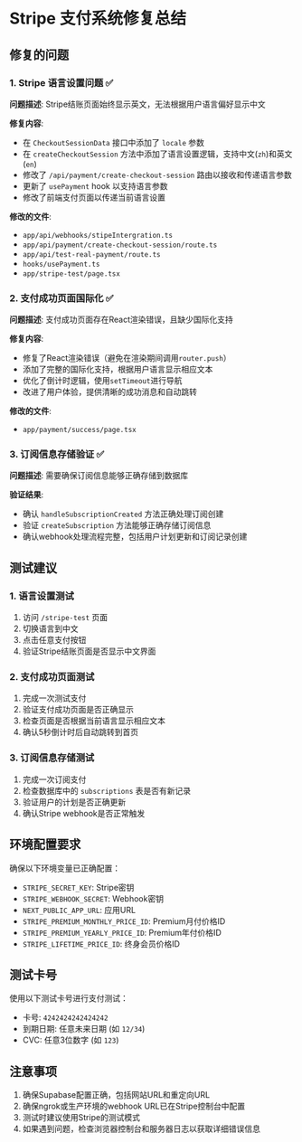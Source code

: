 # Stripe 支付系统修复总结

## 修复的问题

### 1. Stripe 语言设置问题 ✅

**问题描述**: Stripe结账页面始终显示英文，无法根据用户语言偏好显示中文

**修复内容**:
- 在 `CheckoutSessionData` 接口中添加了 `locale` 参数
- 在 `createCheckoutSession` 方法中添加了语言设置逻辑，支持中文(`zh`)和英文(`en`)
- 修改了 `/api/payment/create-checkout-session` 路由以接收和传递语言参数
- 更新了 `usePayment` hook 以支持语言参数
- 修改了前端支付页面以传递当前语言设置

**修改的文件**:
- `app/api/webhooks/stipeIntergration.ts`
- `app/api/payment/create-checkout-session/route.ts`
- `app/api/test-real-payment/route.ts`
- `hooks/usePayment.ts`
- `app/stripe-test/page.tsx`

### 2. 支付成功页面国际化 ✅

**问题描述**: 支付成功页面存在React渲染错误，且缺少国际化支持

**修复内容**:
- 修复了React渲染错误（避免在渲染期间调用`router.push`）
- 添加了完整的国际化支持，根据用户语言显示相应文本
- 优化了倒计时逻辑，使用`setTimeout`进行导航
- 改进了用户体验，提供清晰的成功消息和自动跳转

**修改的文件**:
- `app/payment/success/page.tsx`

### 3. 订阅信息存储验证 ✅

**问题描述**: 需要确保订阅信息能够正确存储到数据库

**验证结果**:
- 确认 `handleSubscriptionCreated` 方法正确处理订阅创建
- 验证 `createSubscription` 方法能够正确存储订阅信息
- 确认webhook处理流程完整，包括用户计划更新和订阅记录创建

## 测试建议

### 1. 语言设置测试
1. 访问 `/stripe-test` 页面
2. 切换语言到中文
3. 点击任意支付按钮
4. 验证Stripe结账页面是否显示中文界面

### 2. 支付成功页面测试
1. 完成一次测试支付
2. 验证支付成功页面是否正确显示
3. 检查页面是否根据当前语言显示相应文本
4. 确认5秒倒计时后自动跳转到首页

### 3. 订阅信息存储测试
1. 完成一次订阅支付
2. 检查数据库中的 `subscriptions` 表是否有新记录
3. 验证用户的计划是否正确更新
4. 确认Stripe webhook是否正常触发

## 环境配置要求

确保以下环境变量已正确配置：
- `STRIPE_SECRET_KEY`: Stripe密钥
- `STRIPE_WEBHOOK_SECRET`: Webhook密钥
- `NEXT_PUBLIC_APP_URL`: 应用URL
- `STRIPE_PREMIUM_MONTHLY_PRICE_ID`: Premium月付价格ID
- `STRIPE_PREMIUM_YEARLY_PRICE_ID`: Premium年付价格ID
- `STRIPE_LIFETIME_PRICE_ID`: 终身会员价格ID

## 测试卡号

使用以下测试卡号进行支付测试：
- 卡号: `4242424242424242`
- 到期日期: 任意未来日期 (如 `12/34`)
- CVC: 任意3位数字 (如 `123`)

## 注意事项

1. 确保Supabase配置正确，包括网站URL和重定向URL
2. 确保ngrok或生产环境的webhook URL已在Stripe控制台中配置
3. 测试时建议使用Stripe的测试模式
4. 如果遇到问题，检查浏览器控制台和服务器日志以获取详细错误信息 